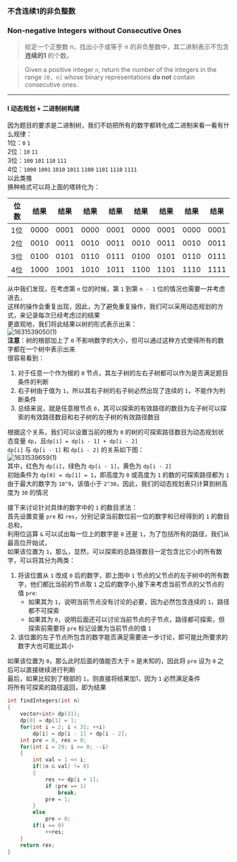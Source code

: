 ### 不含连续1的非负整数
### Non-negative Integers without Consecutive Ones

> 给定一个正整数 n，找出小于或等于 n 的非负整数中，其二进制表示不包含 **连续的1** 的个数。  

> Given a positive integer `n`, return the number of the integers in the range `[0, n]` whose binary representations **do not** contain consecutive ones.  

----------

#### I 动态规划 + 二进制树构建

因为题目的要求是二进制树，我们不妨把所有的数字都转化成二进制来看一看有什么规律：  
1位：`0`    `1`  
2位：`10`   `11`  
3位：`100`  `101`  `110`  `111`  
4位：`1000` `1001` `1010` `1011` `1100` `1101` `1110` `1111`  
以此类推  
换种格式可以将上面的塔转化为：  

| 位数 | 结果 | 结果 | 结果 | 结果 | 结果 | 结果 | 结果 | 结果 |
| --- | --- | --- | --- | --- | --- | --- | --- | --- |
| 1位 | 0000 | 0001 | 0000 | 0001 | 0000 | 0001 | 0000 | 0001 |
| 2位 | 0010 | 0011 | 0010 | 0011 | 0010 | 0011 | 0010 | 0011 |
| 3位 | 0100 | 0101 | 0110 | 0111 | 0100 | 0101 | 0110 | 0111 |
| 4位 | 1000 | 1001 | 1010 | 1011 | 1100 | 1101 | 1110 | 1111 |

从中我们发现，在考虑第 `n` 位的时候，第 `1` 到第 `n - 1` 位的情况也需要一并考虑进去，  
这样的操作会重复出现，因此，为了避免重复操作，我们可以采用动态规划的方式，来记录每次已经考虑过的结果  
更直观地，我们将此结果以树的形式表示出来：  
![1631539050(1)](https://user-images.githubusercontent.com/46887748/133090487-05a8a7bc-bb27-4c08-803c-0895cea2a697.png)  
**注意**：树的根部加上了 `0` 不影响数字的大小，但可以通过这种方式使得所有的数字都在一个树中表示出来  
很容易看到：  
1. 对于任意一个作为根的 `0` 节点，其左子树的左右子树都可以作为是否满足题目条件的判断  
2. 右子树由于值为 `1`，所以其右子树的右子树必然出现了连续的 `1`，不能作为判断条件  
3. 总结来说，就是任意根节点 `0`，其可以探索的有效路径的数目为左子树可以探索的有效路径数目和右子树的左子树的有效路径数目  

根据这个关系，我们可以设置当前的根为 `0` 的树的可探索路径数目为动态规划状态变量 `dp`，且`dp[i] = dp[i - 1] + dp[i - 2]`  
`dp[i]` 与 `dp[i - 1]` 和 `dp[i - 2]` 的关系如下图：  
![1631539659(1)](https://user-images.githubusercontent.com/46887748/133092034-8b64d64d-cf12-4ab1-bd73-28638145605f.png)  
其中，红色为 `dp[i]`，绿色为 `dp[i - 1]`，黄色为 `dp[i - 2]`  
初始条件为 `dp[0] = dp[1] = 1`，即高度为 `0` 或高度为 `1` 的数的可探索路径都为 `1`  
由于最大的数字为 `10^9`，该值小于 `2^30`，因此，我们的动态规划表只计算到树高度为 `30` 的情况  

接下来讨论针对具体的数字中的 `1` 的数目求法：  
首先设置变量 `pre` 和 `res`，分别记录当前数位前一位的数字和已经得到的 `1` 的数目总和，  
利用位运算 `&` 可以试出每一位上的数字是 `0` 还是 `1`，为了包括所有的路径，我们从最高位开始试，  
如果该位置为 `1`，那么，显然，可以探索的总路径数目一定包含比它小的所有数字，可以将其分为两类：  
1. 将该位置从 `1` 改成 `0` 后的数字，即上图中 `1` 节点的父节点的左子树中的所有数字，他们都比当前的节点取 `1` 之后的数字小,接下来考虑当前节点的父节点的值 `pre`:  
   - 如果其为 `1`，说明当前节点没有讨论的必要，因为必然包含连续的 `1`，路径都不可探索  
   - 如果其为 `0`，说明后面还可以讨论当前节点的子节点，路径都可探索，但探索前需要将 `pre` 标记设置为当前节点的值 `1`  
2. 该位置的左子节点所包含的数字能否满足需要进一步讨论，即可能比所要求的数字大也可能比其小  

如果该位置为 `0`，那么此时后面的值能否大于 `n` 是未知的，因此将 `pre` 设为 `0` 之后可以直接继续进行判断  
最后，如果比较到了根部的 `1`，则直接将结果加1，因为 `1` 必然满足条件  
将所有可探索的路径返回，即为结果  

```cpp
int findIntegers(int n) 
{
    vector<int> dp(31);
    dp[0] = dp[1] = 1;
    for(int i = 2; i < 31; ++i)
        dp[i] = dp[i - 1] + dp[i - 2];
    int pre = 0, res = 0;
    for(int i = 29; i >= 0; --i) 
    {
        int val = 1 << i;
        if((n & val) != 0) 
        {
            res += dp[i + 1];
            if (pre == 1)
                break;
            pre = 1;
        } 
        else
            pre = 0;
        if(i == 0)
            ++res;
    }
    return res;
}
```
